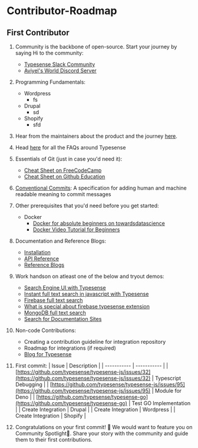 # Contributor-Roadmap

## First Contributor

1. Community is the backbone of open-source. Start your journey by saying Hi to the community:
    - [Typesense Slack Community](https://typesense-community.slack.com/join/shared_invite/zt-mx4nbsbn-AuOL89O7iBtvkz136egSJg#/shared-invite/email)
    - [Aviyel's World Discord Server](https://discord.gg/mB5w2D59za)

2. Programming Fundamentals:
    - Wordpress
      - fs
    - Drupal
      - sd
    - Shopify
      - sfd
3. Hear from the maintainers about the product and the journey [here](https://www.youtube.com/watch?v=F4mB0x_B1AE).
4. Head [here](https://www.aviyel.com/projects/8/typesense/questions) for all the FAQs around Typesense
5. Essentials of Git (just in case you'd need it):
    - [Cheat Sheet on FreeCodeCamp](https://www.freecodecamp.org/news/a-simple-git-guide-and-cheat-sheet-for-open-source-contributors/)
    - [Cheat Sheet on Github Education](https://education.github.com/git-cheat-sheet-education.pdf)
6. [Conventional Commits](https://www.conventionalcommits.org/en/v1.0.0/): A specification for adding human and machine readable meaning to commit messages
7. Other prerequisites that you'd need before you get started:
    - Docker
      - [Docker for absolute beginners on towardsdatascience](https://towardsdatascience.com/docker-for-absolute-beginners-what-is-docker-and-how-to-use-it-examples-3d3b11efd830)
      - [Docker Video Tutorial for Beginners](https://www.youtube.com/watch?v=3c-iBn73dDE)
8. Documentation and Reference Blogs:
    - [Installation](https://typesense.org/docs/guide/install-typesense.html)
    - [API Reference](https://typesense.org/docs/0.22.1/api/)
    - [Reference Blogs](https://aviyel.com/post/1194/a-beginner-s-journey-to-typesense-dashboard)
9. Work handson on atleast one of the below and tryout demos:
    - [Search Engine UI with Typesense](https://aviyel.com/post/1288/building-a-search-ui-with-typesense)
    - [Instant full text search in javascript with Typesense](https://www.aviyel.com/post/973/how-to-build-an-instant-full-text-search-in-javascript-with-typesense)
    - [Firebase full text search](https://typesense.org/docs/guide/firebase-full-text-search.html)
    - [What is special about firebase typesense extension](https://www.aviyel.com/post/1390/what-is-special-about-firebase-typesense-extension)
    - [MongoDB full text search](https://typesense.org/docs/guide/mongodb-full-text-search.html)
    - [Search for Documentation Sites](https://typesense.org/docs/guide/docsearch.html)
10. Non-code Contributions:
    - Creating a contribution guideline for integration repository
    - Roadmap for integrations (if required)
    - [Blog for Typesense](https://github.com/aviyeldevrel/Aviyel-Blogs-Review/issues)
11. First commit:
    | Issue | Description |
    | ----------- | ----------- |
    | [https://github.com/typesense/typesense-js/issues/32](https://github.com/typesense/typesense-js/issues/32) | Typescript Debugging |
    | [https://github.com/typesense/typesense-js/issues/95](https://github.com/typesense/typesense-js/issues/95) | Module for Deno |
    | [https://github.com/typesense/typesense-go](https://github.com/typesense/typesense-go) | Test GO Implementation |
    | Create Integration | Drupal |
    | Create Integration | Wordpress |
    | Create Integration | Shopify |

12. Congratulations on your first commit! :tada: We would want to feature you on Community Spotlight:flashlight:. Share your story with the community and guide them to their first contributions.
